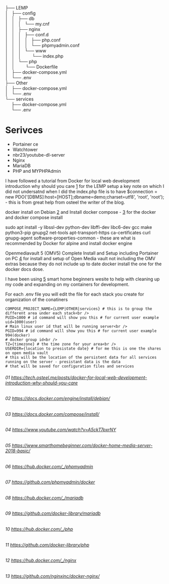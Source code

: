 ├── LEMP <br />
│   ├── config <br />
│   │   ├── db <br />
│   │   │   └── my.cnf <br />
│   │   ├── nginx <br />
│   │   │   ├── conf.d <br />
│   │   │   │   ├── php.conf <br />
│   │   │   │   └── phpmyadmin.conf <br />
│   │   │   └── www <br />
│   │   │         └── index.php <br />
│   │   └── php <br />
│   │         └── Dockerfile <br />
│   ├── docker-compose.yml <br />
│   └── .env <br />
├── Other <br />
│   ├── docker-compose.yml <br />
│   └── .env <br />
└── services <br />
     ├── docker-compose.yml <br />
     └── .env <br />

# Serivces
- Portainer ce
- Watchtower
- nbr23/youtube-dl-server
- Nginx
- MariaDB
- PHP and MYPHPAdmin

I have followed a tutorial from Docker for local web development introduction why should you care <a href="https://github.com/jackfusion/server/blob/master/README.md#01-httpstechosteelmepostsdocker-for-local-web-development-introduction-why-should-you-care">1</a> for the LEMP setup a key note on which I did not undersatnd when I did the index.php file is to have $connection = new PDO('[DBMS]:host=[HOST];dbname=demo;charset=utf8', 'root', 'root'); - this is from great help from osteel the writer of the blog.

docker install on Debian <a href="https://github.com/jackfusion/server/blob/master/README.md#02-httpsdocsdockercomengineinstalldebian">2</a> and Install docker compose - <a href="https://github.com/jackfusion/server/blob/master/README.md#03-httpsdocsdockercomcomposeinstall">3</a> for the docker and docker compose install

sudo apt install -y libssl-dev python-dev libffi-dev libc6-dev gcc make python3-pip gnupg2 net-tools apt-transport-https ca-certificates curl gnupg-agent software-properties-common - these are what is recommended by Docker for alpine and install docker engine

Openmediavault 5 (OMV5) Complete Install and Setup including Portainer on PC <a href="https://github.com/jackfusion/server/blob/master/README.md#04-httpswwwyoutubecomwatchva5ckt7pxrny">4</a> for install and setup of Open Media vault not including the OMV extras because they do not include up to date docker install the one for the docker docs dose.


I have been using <a href="https://github.com/jackfusion/server/blob/master/README.md#05-httpswwwsmarthomebeginnercomdocker-home-media-server-2018-basic">5</a> smart home beginners wesite to help with cleaning up my code and expanding on my containers for development.

For each .env file you will edit the file for each stack you create for organization of the conatiners<br />
```
COMPOSE_PROJECT_NAME={LEMP|OTHER|services} # this is to group the different area under each stack<br />
PUID=1000 # id command will show you this # for current user example uid=1000(user)
# Main linux user id that will be running server<br />
PGID=994 # id command will show you this # for current user example 994(docker)
# docker group id<br />
TZ={timezone} # the time zone for your area<br />
USERDIR={location to presistate date} # for me this is one the shares on open media vault
# this will be the location of the persistent data for all services running on the server - presistant data is the data 
# that will be saved for configuration files and services
```
###### 01 https://tech.osteel.me/posts/docker-for-local-web-development-introduction-why-should-you-care
###### 02 https://docs.docker.com/engine/install/debian/
###### 03 https://docs.docker.com/compose/install/
###### 04 https://www.youtube.com/watch?v=A5ckT7pxrNY
###### 05 https://www.smarthomebeginner.com/docker-home-media-server-2018-basic/
###### 06 https://hub.docker.com/_/phpmyadmin
###### 07 https://github.com/phpmyadmin/docker
###### 08 https://hub.docker.com/_/mariadb
###### 09 https://github.com/docker-library/mariadb
###### 10 https://hub.docker.com/_/php
###### 11 https://github.com/docker-library/php
###### 12 https://hub.docker.com/_/nginx
###### 13 https://github.com/nginxinc/docker-nginx/
